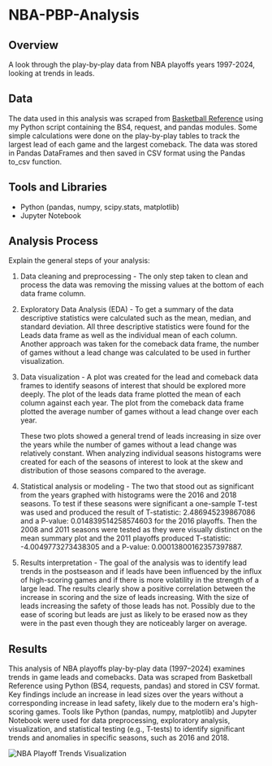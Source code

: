 # NBA-PBP-Analysis 

## Overview
A look through the play-by-play data from NBA playoffs years 1997-2024, looking at trends in leads.

## Data
The data used in this analysis was scraped from [Basketball Reference](https://www.basketball-reference.com/playoffs/series.html) using my Python script containing the BS4, request, and pandas modules. Some simple calculations were done on the play-by-play tables to track the largest lead of each game and the largest comeback. The data was stored in Pandas DataFrames and then saved in CSV format using the Pandas to_csv function.

## Tools and Libraries

- Python (pandas, numpy, scipy.stats, matplotlib)
- Jupyter Notebook 

## Analysis Process
Explain the general steps of your analysis:
1. Data cleaning and preprocessing - The only step taken to clean and process the data was removing the missing values at the bottom of each data frame column.
   
2. Exploratory Data Analysis (EDA) - To get a summary of the data descriptive statistics were calculated such as the mean, median, and standard deviation. All three descriptive statistics were found for the Leads data frame as well as the individual mean of each column. Another approach was taken for the comeback data frame, the number of games without a lead change was calculated to be used in further visualization.
   
3. Data visualization - A plot was created for the lead and comeback data frames to identify seasons of interest that should be explored more deeply. The plot of the leads data frame plotted the mean of each column against each year. The plot from the comeback data frame plotted the average number of games without a lead change over each year. <p></p> These two plots showed a general trend of leads increasing in size over the years while the number of games without a lead change was relatively constant. When analyzing individual seasons histograms were created for each of the seasons of interest to look at the skew and distribution of those seasons compared to the average.
   
4. Statistical analysis or modeling - The two that stood out as significant from the years graphed with histograms were the 2016 and 2018 seasons. To test if these seasons were significant a one-sample T-test was used and produced the result of T-statistic: 2.486945239867086 and a P-value: 0.014839514258574603 for the 2016 playoffs. Then the 2008 and 2011 seasons were tested as they were visually distinct on the mean summary plot and the 2011 playoffs produced T-statistic: -4.0049773273438305 and a P-value: 0.00013800162357397887.
   
5. Results interpretation - The goal of the analysis was to identify lead trends in the postseason and if leads have been influenced by the influx of high-scoring games and if there is more volatility in the strength of a large lead. The results clearly show a positive correlation between the increase in scoring and the size of leads increasing. With the size of leads increasing the safety of those leads has not. Possibly due to the ease of scoring but leads are just as likely to be erased now as they were in the past even though they are noticeably larger on average. 


## Results
This analysis of NBA playoffs play-by-play data (1997–2024) examines trends in game leads and comebacks. Data was scraped from Basketball Reference using Python (BS4, requests, pandas) and stored in CSV format. Key findings include an increase in lead sizes over the years without a corresponding increase in lead safety, likely due to the modern era's high-scoring games. Tools like Python (pandas, numpy, matplotlib) and Jupyter Notebook were used for data preprocessing, exploratory analysis, visualization, and statistical testing (e.g., T-tests) to identify significant trends and anomalies in specific seasons, such as 2016 and 2018.



![NBA Playoff Trends Visualization](images/playoff_trends.png "Visualization of playoff trends")


